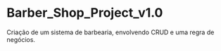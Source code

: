 # Barber_Shop_Project_v1.0
Criação de um sistema de barbearia, envolvendo CRUD e uma regra de negócios.
